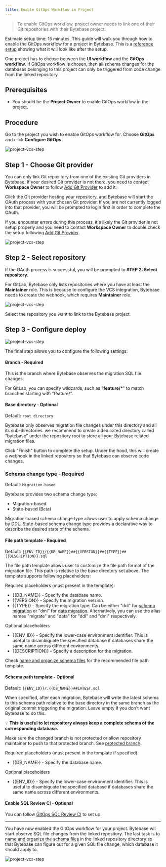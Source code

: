 ```yaml
---
title: Enable GitOps Workflow in Project
---
```


> To enable GitOps workflow, project owner needs to link one of their Git repositories with their Bytebase project.

Estimate setup time: 15 minutes.
This guide will walk you through how to enable the GitOps workflow for a project in Bytebase. This is a [reference setup](https://demo.bytebase.com/project/blog-git-3003#version-control) showing what it will look like after the setup.

<hint-block type="info">

One project has to choose between the **UI workflow** and the **GitOps workflow**. If GitOps workflow is chosen, then all schema changes for the databases belonging to this project can only be triggered from code change from the linked repository.

</hint-block>

## Prerequisites

- You should be the **Project Owner** to enable GitOps workflow in the project.

## Procedure

Go to the project you wish to enable GitOps workflow for. Choose **GitOps** and click **Configure GitOps**.

![project-vcs-step](/static/docs/vcs-integration/enable-gitops-workflow/project-vcs-step1.webp)

## Step 1 - Choose Git provider

<hint-block type="info">

You can only link Git repository from one of the existing Git providers in Bytebase. If your desired Git provider is not there, you need to contact **Workspace Owner** to follow [Add Git Provider](/docs/vcs-integration/add-git-provider) to add it.

</hint-block>

Click the Git provider hosting your repository, and Bytebase will start the OAuth process with your chosen Git provider. If you are not currently logged into that provider, you will be prompted to login first in order to complete the OAuth.

<hint-block type="info">

If you encounter errors during this process, it's likely the Git provider is not setup properly and you need to contact **Workspace Owner** to double check the setup following [Add Git Provider](/docs/vcs-integration/add-git-provider).

</hint-block>

![project-vcs-step](/static/docs/vcs-integration/enable-gitops-workflow/project-vcs-step2.webp)

## Step 2 - Select repository

If the OAuth process is successful, you will be prompted to **STEP 2: Select repository**.

<hint-block type="info">

For GitLab, Bytebase only lists repositories where you have at least the **Maintainer** role. This is because to configure the VCS integration, Bytebase needs to create the webhook, which requires **Maintainer** role.

</hint-block>

![project-vcs-step](/static/docs/vcs-integration/enable-gitops-workflow/project-vcs-step3.webp)

Select the repository you want to link to the Bytebase project.

## Step 3 - Configure deploy

![project-vcs-step](/static/docs/vcs-integration/enable-gitops-workflow/project-vcs-step4.webp)

The final step allows you to configure the following settings:

#### Branch - Required

This is the branch where Bytebase observes the migration SQL file changes.

<hint-block type="info">

For GitLab, you can specify wildcards, such as "**feature/\***" to match branches starting with "feature/".

</hint-block>

#### Base directory - Optional

Default: `root directory`

Bytebase only observes migration file changes under this directory and all its sub-directories. we recommend to create a dedicated directory called "bytebase" under the repository root to store all your Bytebase related migration files.

Click "Finish" button to complete the setup. Under the hood, this will create a webhook in the linked repository so that Bytebase can observe code changes.


### Schema change type - Required

Default: `Migration-based`

Bytebase provides two schema change type:

- Migration-based
- State-based (Beta)

Migration-based schema change type allows user to apply schema change by DDL.
State-based schema change type provides a declarative way to describe the desired state of the schema.

<doc-link-block url="/docs/change-database/state-based-migration/overview" title="State-based Migration"></doc-link-block>

#### File path template - Required

Default: `{{ENV_ID}}/{{DB_NAME}}##{{VERSION}}##{{TYPE}}##{{DESCRIPTION}}.sql`

The file path template allows user to customize the file path format of the migration file. This path is relative to the base directory set above. The template supports following placeholders:

Required placeholders (must present in the template):

- {{DB_NAME}} - Specify the database name.
- {{VERSION}} - Specify the migration version.
- {{TYPE}} - Specify the migration type. Can be either "ddl" for [schema migration](/docs/concepts/migration-types#schema-migration) or "dml" for [data migration](/docs/concepts/migration-types#data-migration). Alternatively, you can use the alias names "migrate" and "data" for "ddl" and "dml" respectively.

Optional placeholders

- {{ENV_ID}} - Specify the lower-case environment identifier. This is useful to disambiguate the specified database if databases share the same name across different environments.
- {{DESCRIPTION}} - Specify a description for the migration.

Check [name and organize schema files](/docs/vcs-integration/name-and-organize-schema-files) for the recommended file path template.

#### Schema path template - Optional

Default: `{{ENV_ID}}/.{{DB_NAME}}##LATEST.sql`

When specified, after each migration, Bytebase will write the latest schema to this schema path relative to the base directory in the same branch as the original commit triggering the migration. Leave empty if you don't want Bytebase to do this.

💡 **This is useful to let repository always keep a complete schema of the corresponding database.**

<hint-block type="warning">

Make sure the changed branch is not protected or allow repository maintainer to push to that protected branch. See [protected branch](https://docs.gitlab.com/ee/user/project/protected_branches.html).

</hint-block>

Required placeholders (must present in the template if specified):

- {{DB_NAME}} - Specify the database name.

Optional placeholders

- {{ENV_ID}} - Specify the lower-case environment identifier. This is useful to disambiguate the specified database if databases share the same name across different environments.

#### Enable SQL Review CI - Optional

You can follow [GitOps SQL Review CI](/docs/sql-review/sql-advisor/gitops-ci) to set up.

---

You have now enabled the GitOps workflow for your project. Bytebase will start observe SQL file changes from the linked repository. The last task is to [name and organize the schema files](/docs/vcs-integration/name-and-organize-schema-files) in the linked repository directory so that Bytebase can figure out for a given SQL file change, which database it should apply to.

![project-vcs-step](/static/docs/vcs-integration/enable-gitops-workflow/project-vcs-step5.webp)
